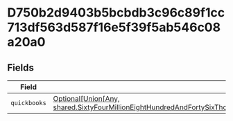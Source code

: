 # D750b2d9403b5bcbdb3c96c89f1cc713df563d587f16e5f39f5ab546c08a20a0


## Fields

| Field                                                                                                                                                                                                                                                               | Type                                                                                                                                                                                                                                                                | Required                                                                                                                                                                                                                                                            | Description                                                                                                                                                                                                                                                         |
| ------------------------------------------------------------------------------------------------------------------------------------------------------------------------------------------------------------------------------------------------------------------- | ------------------------------------------------------------------------------------------------------------------------------------------------------------------------------------------------------------------------------------------------------------------- | ------------------------------------------------------------------------------------------------------------------------------------------------------------------------------------------------------------------------------------------------------------------- | ------------------------------------------------------------------------------------------------------------------------------------------------------------------------------------------------------------------------------------------------------------------- |
| `quickbooks`                                                                                                                                                                                                                                                        | [Optional[Union[Any, shared.SixtyFourMillionEightHundredAndFortySixThousandOneHundredAndThirtySixa354aa510825c1f23c3a978f4c816d8d4184311e7294a570f73727dc]]](undefined/models/shared/d750b2d9403b5bcbdb3c96c89f1cc713df563d587f16e5f39f5ab546c08a20a0quickbooks.md) | :heavy_minus_sign:                                                                                                                                                                                                                                                  | N/A                                                                                                                                                                                                                                                                 |